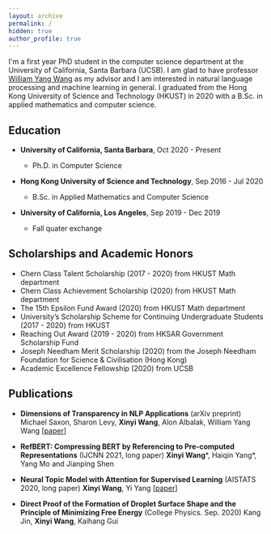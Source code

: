 ```yaml
---
layout: archive
permalink: /
hidden: true
author_profile: true
---
```


I'm a first year PhD student in the computer science department at the University of California, Santa Barbara (UCSB). I am glad to have professor [William Yang Wang](https://sites.cs.ucsb.edu/~william/index.html) as my advisor and I am interested in natural language processing and machine learning in general. I graduated from the Hong Kong University of Science and Technology (HKUST) in 2020 with a B.Sc. in applied mathematics and computer science. 
<!-- I was on exchange at the University of California, Los Angeles (UCLA) from September to December, 2019.  -->
<!-- I also had the fortune to work with [Yi Yang](http://yya518.github.io/) and [Prof. Yuan Yao](https://yao-lab.github.io/).  -->
<!-- \[[CV](/pdf/Resume.pdf)\]  -->

## Education 
* **University of California, Santa Barbara**, Oct 2020 - Present
  * Ph.D. in Computer Science

* **Hong Kong University of Science and Technology**, Sep 2016 - Jul 2020
  * B.Sc. in Applied Mathematics and Computer Science
  <!-- * CGA: 3.74/4.30  -->
  <!-- \[[transcript](/pdf/HKUST_transcript.pdf)\] -->
  <!-- * Capstone Project Supervisor: Prof. Yuan, Yao  -->

* **University of California, Los Angeles**, Sep 2019 - Dec 2019
  * Fall quater exchange
  <!-- * CGA: 3.90/4.00 (Dean's Honors List)  -->
  <!-- \[[transcript](/pdf/UCLA_transcript.pdf)\] -->

## Scholarships and Academic Honors

* Chern Class Talent Scholarship (2017 - 2020) from HKUST Math department
* Chern Class Achievement Scholarship (2020) from HKUST Math department
* The 15th Epsilon Fund Award (2020) from HKUST Math department
* University’s Scholarship Scheme for Continuing Undergraduate Students (2017 - 2020) from HKUST
* Reaching Out Award (2019 - 2020) from HKSAR Government Scholarship Fund
* Joseph Needham Merit Scholarship (2020) from the Joseph Needham Foundation for Science & Civilisation (Hong Kong) 
* Academic Excellence Fellowship (2020) from UCSB

## Publications

* **Dimensions of Transparency in NLP Applications** (arXiv preprint)
  Michael Saxon, Sharon Levy, **Xinyi Wang**, Alon Albalak, William Yang Wang \[[paper](https://arxiv.org/abs/2101.00433)\]

* **RefBERT: Compressing BERT by Referencing to Pre-computed Representations** (IJCNN 2021, long paper)
  **Xinyi Wang**\*, Haiqin Yang\*, Yang Mo and Jianping Shen

* **Neural Topic Model with Attention for Supervised Learning** (AISTATS 2020, long paper)
  **Xinyi Wang**, Yi Yang \[[paper](http://proceedings.mlr.press/v108/wang20c.html)\]

* **Direct Proof of the Formation of Droplet Surface Shape and the Principle of Minimizing Free Energy** (College Physics. Sep. 2020)
  Kang Jin, **Xinyi Wang**, Kaihang Gui